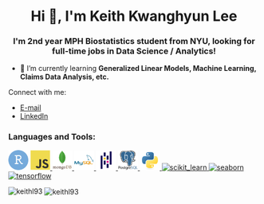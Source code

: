 <h1 align="center">Hi 👋, I'm Keith Kwanghyun Lee</h1>
<h3 align="center">I'm 2nd year MPH Biostatistics student from NYU, looking for full-time jobs in Data Science / Analytics!</h3>

- 🌱 I’m currently learning **Generalized Linear Models, Machine Learning, Claims Data Analysis, etc.**

Connect with me: 
- [E-mail](mailto:kl1672@nyu.edu)
- [LinkedIn](https://www.linkedin.com/in/khlee93/)
<p align="left">
</p>

<h3 align="left">Languages and Tools:</h3>
<p align="left"> <a href="https://www.rstudio.com/" target="_blank" rel="noreferrer"> <img src="https://raw.githubusercontent.com/devicons/devicon/master/icons/rstudio/rstudio-original.svg" alt="bash" width="40" height="40"/></a> 
<a href="https://developer.mozilla.org/en-US/docs/Web/JavaScript" target="_blank" rel="noreferrer"> <img src="https://raw.githubusercontent.com/devicons/devicon/master/icons/javascript/javascript-original.svg" alt="javascript" width="40" height="40"/> </a> <a href="https://www.mongodb.com/" target="_blank" rel="noreferrer"> <img src="https://raw.githubusercontent.com/devicons/devicon/master/icons/mongodb/mongodb-original-wordmark.svg" alt="mongodb" width="40" height="40"/> </a> <a href="https://www.mysql.com/" target="_blank" rel="noreferrer"> <img src="https://raw.githubusercontent.com/devicons/devicon/master/icons/mysql/mysql-original-wordmark.svg" alt="mysql" width="40" height="40"/> </a> <a href="https://pandas.pydata.org/" target="_blank" rel="noreferrer"> <img src="https://raw.githubusercontent.com/devicons/devicon/2ae2a900d2f041da66e950e4d48052658d850630/icons/pandas/pandas-original.svg" alt="pandas" width="40" height="40"/> </a> <a href="https://www.postgresql.org" target="_blank" rel="noreferrer"> <img src="https://raw.githubusercontent.com/devicons/devicon/master/icons/postgresql/postgresql-original-wordmark.svg" alt="postgresql" width="40" height="40"/> </a> <a href="https://www.python.org" target="_blank" rel="noreferrer"> <img src="https://raw.githubusercontent.com/devicons/devicon/master/icons/python/python-original.svg" alt="python" width="40" height="40"/> </a> <a href="https://scikit-learn.org/" target="_blank" rel="noreferrer"> <img src="https://upload.wikimedia.org/wikipedia/commons/0/05/Scikit_learn_logo_small.svg" alt="scikit_learn" width="40" height="40"/> </a> <a href="https://seaborn.pydata.org/" target="_blank" rel="noreferrer"> <img src="https://seaborn.pydata.org/_images/logo-mark-lightbg.svg" alt="seaborn" width="40" height="40"/> </a> <a href="https://www.tensorflow.org" target="_blank" rel="noreferrer"> <img src="https://www.vectorlogo.zone/logos/tensorflow/tensorflow-icon.svg" alt="tensorflow" width="40" height="40"/> </a> </p>

<p><img align="left" src="https://github-readme-stats.vercel.app/api/top-langs?username=keithl93&show_icons=true&locale=en&layout=compact" alt="keithl93" /></p>
<p>&nbsp;<img align="center" src="https://github-readme-stats.vercel.app/api?username=keithl93&count_private=true&show_icons=true" alt="keithl93" /></p>
